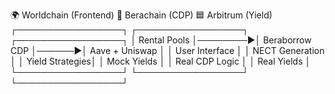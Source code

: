 🌍 Worldchain (Frontend) 🐻 Berachain (CDP) 🟦 Arbitrum (Yield)
┌─────────────────┐ ┌─────────────────┐ ┌─────────────────┐
│ Rental Pools │────────▶│ Beraborrow CDP │──────▶│ Aave + Uniswap │
│ User Interface │ │ NECT Generation │ │ Yield Strategies│
│ Mock Yields │ │ Real CDP Logic │ │ Real Yields │
└─────────────────┘ └─────────────────┘ └─────────────────┘
